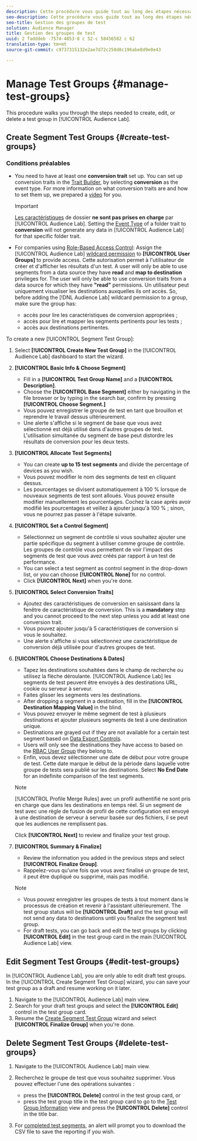 ```yaml
---
description: Cette procédure vous guide tout au long des étapes nécessaires pour créer, modifier ou supprimer un groupe de test dans Audience Lab
seo-description: Cette procédure vous guide tout au long des étapes nécessaires pour créer, modifier ou supprimer un groupe de test dans Audience Lab
seo-title: Gestion des groupes de test
solution: Audience Manager
title: Gestion des groupes de test
uuid: 2 fadddeb -7574-4853-8 c 52-c 58456582 c 62
translation-type: tm+mt
source-git-commit: c9737315132e2ae7d72c250d8c196abe8d9e0e43

---
```



# Manage Test Groups {#manage-test-groups}

This procedure walks you through the steps needed to create, edit, or delete a test group in [!UICONTROL Audience Lab].

## Create Segment Test Groups {#create-test-groups}

### Conditions préalables

<!-- create-test-group.xml -->

* You need to have at least one **conversion trait** set up. You can set up conversion traits in the [Trait Builder](../../features/traits/create-onboarded-rule-based-traits.md), by selecting **conversion** as the event type. For more information on what conversion traits are and how to set them up, we prepared a [video](https://helpx.adobe.com/audience-manager/kt/using/creating-conversion-traits-feature-video-use.html) for you.

   >[!IMPORTANT]
   >
   >[Les caractéristiques](../../features/traits/about-folder-traits.md) de dossier **ne sont pas prises en charge** par [!UICONTROL Audience Lab]. Setting the [Event Type](../../features/traits/create-onboarded-rule-based-traits.md) of a folder trait to **conversion** will not generate any data in [!UICONTROL Audience Lab] for that specific folder trait.

* For companies using [Role-Based Access Control](../../features/administration/administration-overview.md): Assign the [!UICONTROL Audience Lab] [wildcard permission](../../features/administration/administration-overview.md#wild-card-permissions) to **[!UICONTROL User Groups]** to provide access. Cette autorisation permet à l'utilisateur de créer et d'afficher les résultats d'un test. A user will only be able to use segments from a data source they have **read** and **map to destination** privileges for. The user will only be able to use conversion traits from a data source for which they have **"read"** permissions. Un utilisateur peut uniquement visualiser les destinations auxquelles ils ont accès. So, before adding the [!DNL Audience Lab] wildcard permission to a group, make sure the group has:
   * accès pour lire les caractéristiques de conversion appropriées ;
   * accès pour lire et mapper les segments pertinents pour les tests ;
   * accès aux destinations pertinentes.

To create a new [!UICONTROL Segment Test Group]:

1. Select **[!UICONTROL Create New Test Group]** in the [!UICONTROL Audience Lab] dashboard to start the wizard.
1. **[!UICONTROL Basic Info & Choose Segment]**

   * Fill in a **[!UICONTROL Test Group Name]** and a **[!UICONTROL Description]**.
   * Choose the **[!UICONTROL Base Segment]** either by navigating in the file browser or by typing in the search bar, confirm by pressing **[!UICONTROL Choose Segment.]**
   * Vous pouvez enregistrer le groupe de test en tant que brouillon et reprendre le travail dessus ultérieurement.
   * Une alerte s'affiche si le segment de base que vous avez sélectionné est déjà utilisé dans d'autres groupes de test. L'utilisation simultanée du segment de base peut distordre les résultats de conversion pour les deux tests.

1. **[!UICONTROL Allocate Test Segments]**

   * You can create **up to 15 test segments** and divide the percentage of devices as you wish.
   * Vous pouvez modifier le nom des segments de test en cliquant dessus.
   * Les pourcentages se divisent automatiquement à 100 % lorsque de nouveaux segments de test sont alloués. Vous pouvez ensuite modifier manuellement les pourcentages. Cochez la case après avoir modifié les pourcentages et veillez à ajouter jusqu'à 100 % ; sinon, vous ne pourrez pas passer à l'étape suivante.

1. **[!UICONTROL Set a Control Segment]**

   * Sélectionnez un segment de contrôle si vous souhaitez ajouter une partie spécifique du segment à utiliser comme groupe de contrôle. Les groupes de contrôle vous permettent de voir l'impact des segments de test que vous avez créés par rapport à un test de performance.
   * You can select a test segment as control segment in the drop-down list, or you can choose **[!UICONTROL None]** for no control.
   * Click **[!UICONTROL Next]** when you're done.

1. **[!UICONTROL Select Conversion Traits]**

   * Ajoutez des caractéristiques de conversion en saisissant dans la fenêtre de caractéristique de conversion. This is a **mandatory** step and you cannot proceed to the next step unless you add at least one conversion trait.
   * Vous pouvez ajouter jusqu'à 5 caractéristiques de conversion si vous le souhaitez.
   * Une alerte s'affiche si vous sélectionnez une caractéristique de conversion déjà utilisée pour d'autres groupes de test.

1. **[!UICONTROL Choose Destinations & Dates]**

   * Tapez les destinations souhaitées dans le champ de recherche ou utilisez la flèche déroulante. [!UICONTROL Audience Lab] les segments de test peuvent être envoyés à des destinations URL, cookie ou serveur à serveur.
   * Faites glisser les segments vers les destinations.
   * After dropping a segment in a destination, fill in the **[!UICONTROL Destination Mapping Value]** in the blind.
   * Vous pouvez envoyer le même segment de test à plusieurs destinations et ajouter plusieurs segments de test à une destination unique.
   * Destinations are grayed out if they are not available for a certain test segment based on [Data Export Controls](../../features/data-export-controls.md).
   * Users will only see the destinations they have access to based on the [RBAC User Group](../../features/administration/administration-overview.md) they belong to.
   * Enfin, vous devez sélectionner une date de début pour votre groupe de test. Cette date marque le début de la période dans laquelle votre groupe de tests sera publié sur les destinations. Select **No End Date** for an indefinite comparison of the test segments.
   >[!NOTE]
   >
   >[!UICONTROL Profile Merge Rules] avec un profil authentifié ne sont pris en charge que dans les destinations en temps réel. Si un segment de test avec une règle de fusion de profil de cette configuration est envoyé à une destination de serveur à serveur basée sur des fichiers, il se peut que les audiences ne remplissent pas.

   Click **[!UICONTROL Next]** to review and finalize your test group.

1. **[!UICONTROL Summary & Finalize]**

   * Review the information you added in the previous steps and select **[!UICONTROL Finalize Group]**.
   * Rappelez-vous qu'une fois que vous avez finalisé un groupe de test, il peut être dupliqué ou supprimé, mais pas modifié.
   >[!NOTE]
   >* Vous pouvez enregistrer les groupes de tests à tout moment dans le processus de création et revenir à l'assistant ultérieurement. The test group status will be **[!UICONTROL Draft]** and the test group will not send any data to destinations until you finalize the segment test group.
   >* For draft tests, you can go back and edit the test groups by clicking **[!UICONTROL Edit]** in the test group card in the main [!UICONTROL Audience Lab] view.


## Edit Segment Test Groups {#edit-test-groups}

In [!UICONTROL Audience Lab], you are only able to edit draft test groups. In the [!UICONTROL Create Segment Test Group] wizard, you can save your test group as a draft and resume working on it later.

1. Navigate to the [!UICONTROL Audience Lab] main view.
1. Search for your draft test groups and select the **[!UICONTROL Edit]** control in the test group card.
1. Resume the [Create Segment Test Group](../../features/audience-lab/audience-lab-manage-test-groups.md#create-test-groups) wizard and select **[!UICONTROL Finalize Group]** when you're done.

## Delete Segment Test Groups {#delete-test-groups}

1. Navigate to the [!UICONTROL Audience Lab] main view.
1. Recherchez le groupe de test que vous souhaitez supprimer. Vous pouvez effectuer l'une des opérations suivantes :

   * press the **[!UICONTROL Delete]** control in the test group card, or
   * press the test group title in the test group card to go to the [Test Group Information](../../features/audience-lab/audience-lab-information-view.md) view and press the **[!UICONTROL Delete]** control in the title bar.

1. For [completed test segments](../../features/audience-lab/audience-lab.md#status), an alert will prompt you to download the CSV file to save the reporting if you wish.
